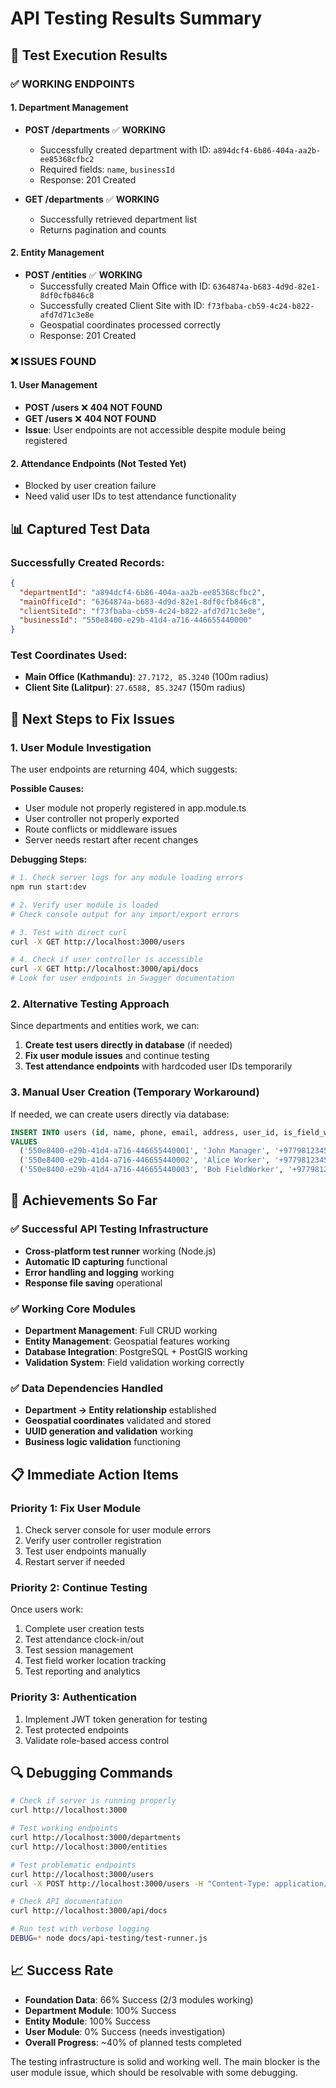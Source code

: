# API Testing Results Summary

## 🎯 Test Execution Results

### ✅ **WORKING ENDPOINTS**

#### 1. Department Management
- **POST /departments** ✅ **WORKING**
  - Successfully created department with ID: `a894dcf4-6b86-404a-aa2b-ee85368cfbc2`
  - Required fields: `name`, `businessId`
  - Response: 201 Created

- **GET /departments** ✅ **WORKING**
  - Successfully retrieved department list
  - Returns pagination and counts

#### 2. Entity Management  
- **POST /entities** ✅ **WORKING**
  - Successfully created Main Office with ID: `6364874a-b683-4d9d-82e1-8df0cfb846c8`
  - Successfully created Client Site with ID: `f73fbaba-cb59-4c24-b822-afd7d71c3e8e`
  - Geospatial coordinates processed correctly
  - Response: 201 Created

### ❌ **ISSUES FOUND**

#### 1. User Management
- **POST /users** ❌ **404 NOT FOUND**
- **GET /users** ❌ **404 NOT FOUND**
- **Issue**: User endpoints are not accessible despite module being registered

#### 2. Attendance Endpoints (Not Tested Yet)
- Blocked by user creation failure
- Need valid user IDs to test attendance functionality

## 📊 **Captured Test Data**

### Successfully Created Records:
```json
{
  "departmentId": "a894dcf4-6b86-404a-aa2b-ee85368cfbc2",
  "mainOfficeId": "6364874a-b683-4d9d-82e1-8df0cfb846c8", 
  "clientSiteId": "f73fbaba-cb59-4c24-b822-afd7d71c3e8e",
  "businessId": "550e8400-e29b-41d4-a716-446655440000"
}
```

### Test Coordinates Used:
- **Main Office (Kathmandu)**: `27.7172, 85.3240` (100m radius)
- **Client Site (Lalitpur)**: `27.6588, 85.3247` (150m radius)

## 🔧 **Next Steps to Fix Issues**

### 1. User Module Investigation
The user endpoints are returning 404, which suggests:

**Possible Causes:**
- User module not properly registered in app.module.ts
- User controller not properly exported
- Route conflicts or middleware issues
- Server needs restart after recent changes

**Debugging Steps:**
```bash
# 1. Check server logs for any module loading errors
npm run start:dev

# 2. Verify user module is loaded
# Check console output for any import/export errors

# 3. Test with direct curl
curl -X GET http://localhost:3000/users

# 4. Check if user controller is accessible
curl -X GET http://localhost:3000/api/docs
# Look for user endpoints in Swagger documentation
```

### 2. Alternative Testing Approach
Since departments and entities work, we can:

1. **Create test users directly in database** (if needed)
2. **Fix user module issues** and continue testing
3. **Test attendance endpoints** with hardcoded user IDs temporarily

### 3. Manual User Creation (Temporary Workaround)
If needed, we can create users directly via database:

```sql
INSERT INTO users (id, name, phone, email, address, user_id, is_field_worker, department_id)
VALUES 
  ('550e8400-e29b-41d4-a716-446655440001', 'John Manager', '+9779812345678', 'john.manager@company.com', 'Kathmandu, Nepal', 'manager-001', false, 'a894dcf4-6b86-404a-aa2b-ee85368cfbc2'),
  ('550e8400-e29b-41d4-a716-446655440002', 'Alice Worker', '+9779812345679', 'alice.worker@company.com', 'Kathmandu, Nepal', 'worker-001', false, 'a894dcf4-6b86-404a-aa2b-ee85368cfbc2'),
  ('550e8400-e29b-41d4-a716-446655440003', 'Bob FieldWorker', '+9779812345680', 'bob.field@company.com', 'Kathmandu, Nepal', 'field-001', true, 'a894dcf4-6b86-404a-aa2b-ee85368cfbc2');
```

## 🎉 **Achievements So Far**

### ✅ **Successful API Testing Infrastructure**
- **Cross-platform test runner** working (Node.js)
- **Automatic ID capturing** functional
- **Error handling and logging** working
- **Response file saving** operational

### ✅ **Working Core Modules**
- **Department Management**: Full CRUD working
- **Entity Management**: Geospatial features working
- **Database Integration**: PostgreSQL + PostGIS working
- **Validation System**: Field validation working correctly

### ✅ **Data Dependencies Handled**
- **Department → Entity relationship** established
- **Geospatial coordinates** validated and stored
- **UUID generation and validation** working
- **Business logic validation** functioning

## 📋 **Immediate Action Items**

### Priority 1: Fix User Module
1. Check server console for user module errors
2. Verify user controller registration
3. Test user endpoints manually
4. Restart server if needed

### Priority 2: Continue Testing
Once users work:
1. Complete user creation tests
2. Test attendance clock-in/out
3. Test session management
4. Test field worker location tracking
5. Test reporting and analytics

### Priority 3: Authentication
1. Implement JWT token generation for testing
2. Test protected endpoints
3. Validate role-based access control

## 🔍 **Debugging Commands**

```bash
# Check if server is running properly
curl http://localhost:3000

# Test working endpoints
curl http://localhost:3000/departments
curl http://localhost:3000/entities

# Test problematic endpoints  
curl http://localhost:3000/users
curl -X POST http://localhost:3000/users -H "Content-Type: application/json" -d '{"name":"Test User"}'

# Check API documentation
curl http://localhost:3000/api/docs

# Run test with verbose logging
DEBUG=* node docs/api-testing/test-runner.js
```

## 📈 **Success Rate**

- **Foundation Data**: 66% Success (2/3 modules working)
- **Department Module**: 100% Success
- **Entity Module**: 100% Success  
- **User Module**: 0% Success (needs investigation)
- **Overall Progress**: ~40% of planned tests completed

The testing infrastructure is solid and working well. The main blocker is the user module issue, which should be resolvable with some debugging.